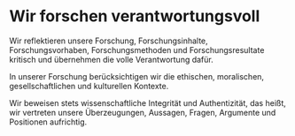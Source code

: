 ﻿# Wir forschen verantwortungsvoll
Wir reflektieren unsere Forschung, Forschungsinhalte, Forschungsvorhaben, Forschungsmethoden und Forschungsresultate kritisch und übernehmen die volle Verantwortung dafür.

In unserer Forschung berücksichtigen wir die ethischen, moralischen, gesellschaftlichen und kulturellen Kontexte.

Wir beweisen stets wissenschaftliche Integrität und Authentizität, das heißt, wir vertreten unsere Überzeugungen, Aussagen, Fragen, Argumente und Positionen aufrichtig.

